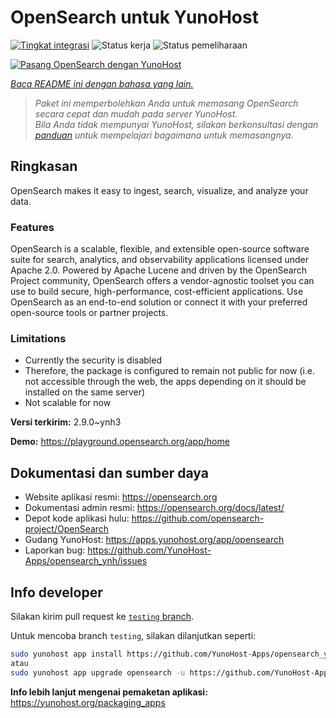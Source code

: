 <!--
N.B.: README ini dibuat secara otomatis oleh <https://github.com/YunoHost/apps/tree/master/tools/readme_generator>
Ini TIDAK boleh diedit dengan tangan.
-->

# OpenSearch untuk YunoHost

[![Tingkat integrasi](https://dash.yunohost.org/integration/opensearch.svg)](https://ci-apps.yunohost.org/ci/apps/opensearch/) ![Status kerja](https://ci-apps.yunohost.org/ci/badges/opensearch.status.svg) ![Status pemeliharaan](https://ci-apps.yunohost.org/ci/badges/opensearch.maintain.svg)

[![Pasang OpenSearch dengan YunoHost](https://install-app.yunohost.org/install-with-yunohost.svg)](https://install-app.yunohost.org/?app=opensearch)

*[Baca README ini dengan bahasa yang lain.](./ALL_README.md)*

> *Paket ini memperbolehkan Anda untuk memasang OpenSearch secara cepat dan mudah pada server YunoHost.*  
> *Bila Anda tidak mempunyai YunoHost, silakan berkonsultasi dengan [panduan](https://yunohost.org/install) untuk mempelajari bagaimana untuk memasangnya.*

## Ringkasan

OpenSearch makes it easy to ingest, search, visualize, and analyze your data.

### Features

OpenSearch is a scalable, flexible, and extensible open-source software suite for search, analytics, and observability applications licensed under Apache 2.0. Powered by Apache Lucene and driven by the OpenSearch Project community, OpenSearch offers a vendor-agnostic toolset you can use to build secure, high-performance, cost-efficient applications. Use OpenSearch as an end-to-end solution or connect it with your preferred open-source tools or partner projects.

### Limitations

- Currently the security is disabled
- Therefore, the package is configured to remain not public for now (i.e. not accessible through the web, the apps depending on it should be installed on the same server)
- Not scalable for now


**Versi terkirim:** 2.9.0~ynh3

**Demo:** <https://playground.opensearch.org/app/home>
## Dokumentasi dan sumber daya

- Website aplikasi resmi: <https://opensearch.org>
- Dokumentasi admin resmi: <https://opensearch.org/docs/latest/>
- Depot kode aplikasi hulu: <https://github.com/opensearch-project/OpenSearch>
- Gudang YunoHost: <https://apps.yunohost.org/app/opensearch>
- Laporkan bug: <https://github.com/YunoHost-Apps/opensearch_ynh/issues>

## Info developer

Silakan kirim pull request ke [`testing` branch](https://github.com/YunoHost-Apps/opensearch_ynh/tree/testing).

Untuk mencoba branch `testing`, silakan dilanjutkan seperti:

```bash
sudo yunohost app install https://github.com/YunoHost-Apps/opensearch_ynh/tree/testing --debug
atau
sudo yunohost app upgrade opensearch -u https://github.com/YunoHost-Apps/opensearch_ynh/tree/testing --debug
```

**Info lebih lanjut mengenai pemaketan aplikasi:** <https://yunohost.org/packaging_apps>
